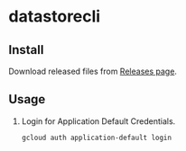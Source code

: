 # datastorecli

## Install

Download released files from [Releases page](https://github.com/akm/datastorecli/releases).


## Usage

1. Login for Application Default Credentials.
    ```
    gcloud auth application-default login
    ```
